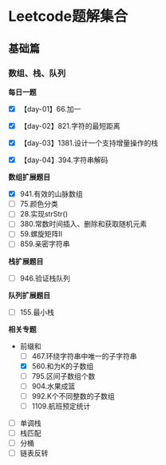 # Leetcode题解集合

## 基础篇

### 数组、栈、队列

**每日一题**

- [x] 【day-01】66.加一
- [x] 【day-02】821.字符的最短距离
- [x] 【day-03】1381.设计一个支持增量操作的栈
- [x] 【day-04】394.字符串解码


**数组扩展题目**
- [x] 941.有效的山脉数组
- [ ] 75.颜色分类
- [ ] 28.实现strStr()
- [ ] 380.常数时间插入、删除和获取随机元素
- [ ] 59.螺旋矩阵II
- [ ] 859.亲密字符串

**栈扩展题目**

- [ ] 946.验证栈队列

**队列扩展题目**

- [ ] 155.最小栈

**相关专题**

- 前缀和
  - [ ] 467.环绕字符串中唯一的子字符串
  - [x] 560.和为K的子数组
  - [ ] 795.区间子数组个数
  - [ ] 904.水果成篮
  - [ ] 992.K个不同整数的子数组
  - [ ] 1109.航班预定统计

- [ ] 单调栈
- [ ] 栈匹配
- [ ] 分桶
- [ ] 链表反转